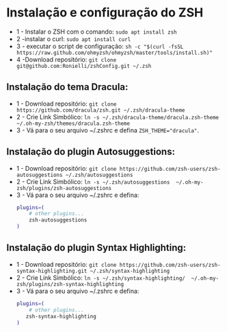 # Instalação e configuração do ZSH

- 1 - Instalar o ZSH com o comando: `sudo apt install zsh`
- 2 -instalar o curl: `sudo apt install curl`
- 3 - executar o script de configuração: `sh -c "$(curl -fsSL https://raw.github.com/ohmyzsh/ohmyzsh/master/tools/install.sh)"`
- 4 -Download repositório: `git clone git@github.com:Ronielli/zshConfig.git ~/.zsh`

## Instalação do tema Dracula:

- 1 - Download repositório: `git clone https://github.com/dracula/zsh.git ~/.zsh/dracula-theme`
- 2 - Crie Link Simbólico: `ln -s ~/.zsh/dracula-theme/dracula.zsh-theme ~/.oh-my-zsh/themes/dracula.zsh-theme`
- 3 - Vá para o seu arquivo ~/.zshrc e defina `ZSH_THEME="dracula"`.

## Instalação do plugin Autosuggestions:

- 1 - Download repositório: `git clone https://github.com/zsh-users/zsh-autosuggestions ~/.zsh/autosuggestions`
- 2 - Crie Link Simbólico: `ln -s ~/.zsh/autosuggestions  ~/.oh-my-zsh/plugins/zsh-autosuggestions`
- 3 - Vá para o seu arquivo ~/.zshrc e defina:
    ```sh
    plugins=( 
        # other plugins...
        zsh-autosuggestions
    )
    ```
## Instalação do plugin Syntax Highlighting:

- 1 - Download repositório: `git clone https://github.com/zsh-users/zsh-syntax-highlighting.git ~/.zsh/syntax-highlighting`
- 2 - Crie Link Simbólico: `ln -s ~/.zsh/syntax-highlighting/  ~/.oh-my-zsh/plugins/zsh-syntax-highlighting`
- 3 - Vá para o seu arquivo ~/.zshrc e defina:
    ```sh
    plugins=( 
        # other plugins...
       zsh-syntax-highlighting
    )
    ```
  

